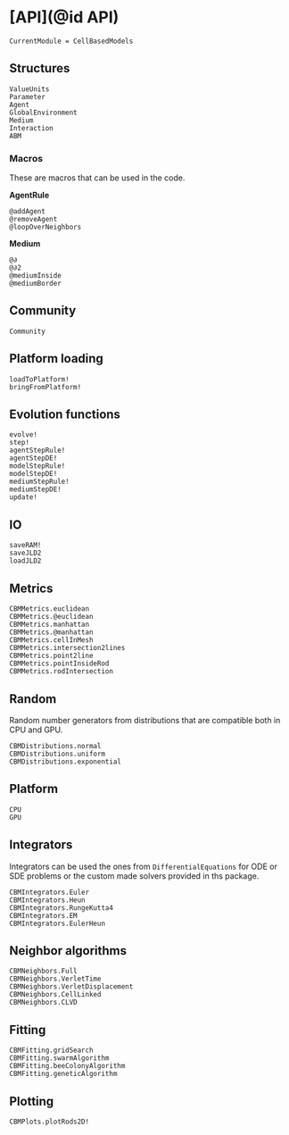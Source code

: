 # [**API**](@id API)

```@meta
CurrentModule = CellBasedModels
```
## Structures

```@docs
ValueUnits
Parameter
Agent
GlobalEnvironment
Medium
Interaction
ABM
```

### Macros
These are macros that can be used in the code.

**AgentRule**
```@docs
@addAgent
@removeAgent
@loopOverNeighbors
```

**Medium**
```@docs
@∂
@∂2
@mediumInside
@mediumBorder
```

## Community

```@docs
Community
```

## Platform loading

```@docs
loadToPlatform!
bringFromPlatform!
```

## Evolution functions

```@docs
evolve!
step!
agentStepRule!
agentStepDE!
modelStepRule!
modelStepDE!
mediumStepRule!
mediumStepDE!
update!
```

## IO
```@docs
saveRAM!
saveJLD2
loadJLD2
```

## Metrics
```@docs
CBMMetrics.euclidean
CBMMetrics.@euclidean
CBMMetrics.manhattan
CBMMetrics.@manhattan
CBMMetrics.cellInMesh
CBMMetrics.intersection2lines
CBMMetrics.point2line
CBMMetrics.pointInsideRod
CBMMetrics.rodIntersection
```

## Random
Random number generators from distributions that are compatible both in CPU and GPU.

```@docs
CBMDistributions.normal
CBMDistributions.uniform
CBMDistributions.exponential
```

## Platform
```@docs
CPU
GPU
```

## Integrators

Integrators can be used the ones from `DifferentialEquations` for ODE or SDE problems or the custom made solvers provided in ths package.

```@docs
CBMIntegrators.Euler
CBMIntegrators.Heun
CBMIntegrators.RungeKutta4
CBMIntegrators.EM
CBMIntegrators.EulerHeun
```

## Neighbor algorithms

```@docs
CBMNeighbors.Full
CBMNeighbors.VerletTime
CBMNeighbors.VerletDisplacement
CBMNeighbors.CellLinked
CBMNeighbors.CLVD
```

## Fitting

```@docs
CBMFitting.gridSearch
CBMFitting.swarmAlgorithm
CBMFitting.beeColonyAlgorithm
CBMFitting.geneticAlgorithm
```

## Plotting

```@docs
CBMPlots.plotRods2D!
```